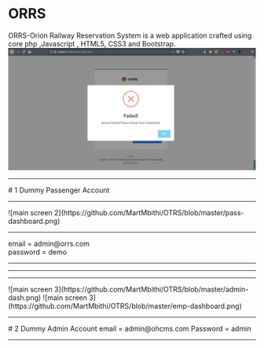 # ORRS
ORRS-Orion Railway Reservation  System is a web application crafted using core php ,Javascript , HTML5, CSS3 and Bootstrap.<br>
![main screen 1](https://github.com/MartMbithi/OTRS/blob/master/swal.png)

<hr>
# 1 Dummy Passenger Account
<hr>
![main screen 2](https://github.com/MartMbithi/OTRS/blob/master/pass-dashboard.png)
<hr>
email = admin@orrs.com<br>
password = demo
<hr>

<hr>

<hr>
![main screen 3](https://github.com/MartMbithi/OTRS/blob/master/admin-dash.png)
![main screen 3](https://github.com/MartMbithi/OTRS/blob/master/emp-dashboard.png)

<hr>
# 2 Dummy Admin Account
email = admin@ohcms.com
Password = admin
<hr>

